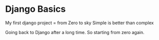 # Django Basics

My first django project = from Zero to sky
Simple is better than complex

Going back to Django after a long time. So starting from zero again.
